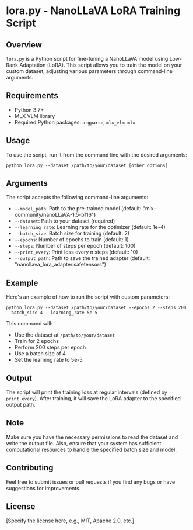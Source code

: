 # lora.py - NanoLLaVA LoRA Training Script

## Overview

`lora.py` is a Python script for fine-tuning a NanoLLaVA model using Low-Rank Adaptation (LoRA). This script allows you to train the model on your custom dataset, adjusting various parameters through command-line arguments.

## Requirements

- Python 3.7+
- MLX VLM library
- Required Python packages: `argparse`, `mlx_vlm`, `mlx`

## Usage

To use the script, run it from the command line with the desired arguments:

```
python lora.py --dataset /path/to/your/dataset [other options]
```

## Arguments

The script accepts the following command-line arguments:

- `--model_path`: Path to the pre-trained model (default: "mlx-community/nanoLLaVA-1.5-bf16")
- `--dataset`: Path to your dataset (required)
- `--learning_rate`: Learning rate for the optimizer (default: 1e-4)
- `--batch_size`: Batch size for training (default: 2)
- `--epochs`: Number of epochs to train (default: 1)
- `--steps`: Number of steps per epoch (default: 100)
- `--print_every`: Print loss every n steps (default: 10)
- `--output_path`: Path to save the trained adapter (default: "nanollava_lora_adapter.safetensors")

## Example

Here's an example of how to run the script with custom parameters:

```
python lora.py --dataset /path/to/your/dataset --epochs 2 --steps 200 --batch_size 4 --learning_rate 5e-5
```

This command will:
- Use the dataset at `/path/to/your/dataset`
- Train for 2 epochs
- Perform 200 steps per epoch
- Use a batch size of 4
- Set the learning rate to 5e-5

## Output

The script will print the training loss at regular intervals (defined by `--print_every`). After training, it will save the LoRA adapter to the specified output path.

## Note

Make sure you have the necessary permissions to read the dataset and write the output file. Also, ensure that your system has sufficient computational resources to handle the specified batch size and model.

## Contributing

Feel free to submit issues or pull requests if you find any bugs or have suggestions for improvements.

## License

[Specify the license here, e.g., MIT, Apache 2.0, etc.]